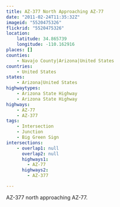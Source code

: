 ```yaml
---
title: AZ-377 North Approaching AZ-77
date: "2011-02-24T11:35:32Z"
imageid: "5520475326"
flickrid: "5520475326"
location:
    latitude: 34.865739
    longitude: -110.162916
places: []
counties:
    - Navajo County|Arizona|United States
countries:
    - United States
states:
    - Arizona|United States
highwaytypes:
    - Arizona State Highway
    - Arizona State Highway
highways:
    - AZ-77
    - AZ-377
tags:
    - Intersection
    - Junction
    - Big Green Sign
intersections:
    - overlap1: null
      overlap2: null
      highways1:
        - AZ-77
      highways2:
        - AZ-377

---
```

AZ-377 north approaching AZ-77.